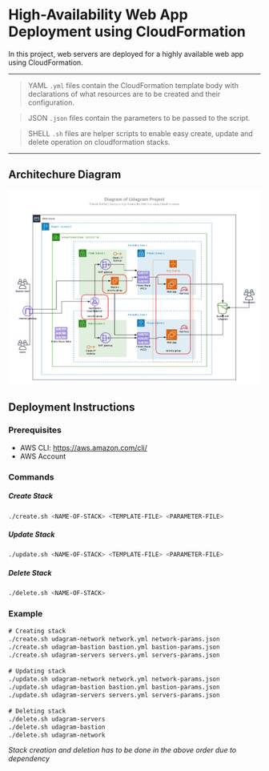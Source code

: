 # High-Availability Web App Deployment using CloudFormation

In this project, web servers are deployed for a highly available web app using CloudFormation.

---

> YAML `.yml` files contain the CloudFormation template body with declarations of what resources are to be created and their configuration. 

> JSON `.json` files contain the parameters to be passed to the script. 

> SHELL `.sh` files are helper scripts to enable easy create, update and delete operation on cloudformation stacks.

---

## Architechure Diagram

![Architecture Diagram](https://github.com/PawanKolhe/WebAppDeploymentCloudFormation/blob/master/Diagram.png)

## Deployment Instructions

### Prerequisites
- AWS CLI: https://aws.amazon.com/cli/
- AWS Account

### Commands

##### Create Stack
```sh
./create.sh <NAME-OF-STACK> <TEMPLATE-FILE> <PARAMETER-FILE>
```

##### Update Stack
```sh
./update.sh <NAME-OF-STACK> <TEMPLATE-FILE> <PARAMETER-FILE>
```

##### Delete Stack
```sh
./delete.sh <NAME-OF-STACK>
```
    
### Example
	# Creating stack
	./create.sh udagram-network network.yml network-params.json
	./create.sh udagram-bastion bastion.yml bastion-params.json
	./create.sh udagram-servers servers.yml servers-params.json
	
	# Updating stack
	./update.sh udagram-network network.yml network-params.json
	./update.sh udagram-bastion bastion.yml bastion-params.json
	./update.sh udagram-servers servers.yml servers-params.json

	# Deleting stack
	./delete.sh udagram-servers
	./delete.sh udagram-bastion
	./delete.sh udagram-network
	
_Stack creation and deletion has to be done in the above order due to dependency_
